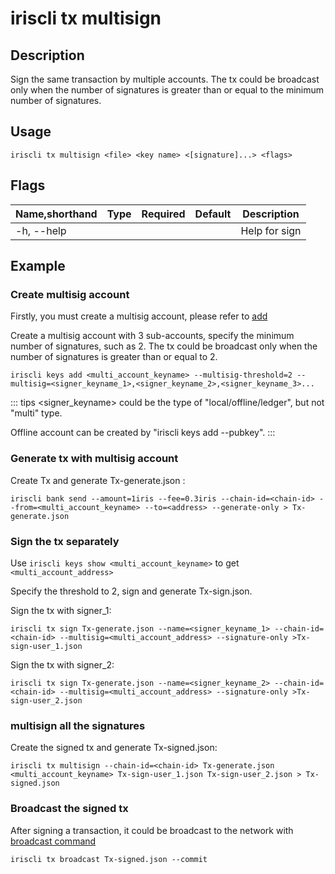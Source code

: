 # iriscli tx multisign

## Description

Sign the same transaction by multiple accounts. The tx could be broadcast only when the number of signatures is greater than or equal to the minimum number of signatures.


## Usage
```
iriscli tx multisign <file> <key name> <[signature]...> <flags>
```

## Flags
| Name,shorthand | Type | Required | Default | Description   |
| -------------- | ---- | -------- | ------- | ------------- |
| -h, --help     |      |          |         | Help for sign |

## Example

### Create multisig account 

Firstly, you must create a multisig account, please refer to [add](../keys/add.md)

Create a multisig account with 3 sub-accounts, specify the minimum number of signatures, such as 2. The tx could be broadcast only when the number of signatures is greater than or equal to 2.

```  
iriscli keys add <multi_account_keyname> --multisig-threshold=2 --multisig=<signer_keyname_1>,<signer_keyname_2>,<signer_keyname_3>...
```

::: tips
<signer_keyname> could be the type of "local/offline/ledger", but not "multi" type.

Offline account can be created by "iriscli keys add --pubkey". 
:::

### Generate tx with multisig account

Create Tx and generate Tx-generate.json :
```  
iriscli bank send --amount=1iris --fee=0.3iris --chain-id=<chain-id> --from=<multi_account_keyname> --to=<address> --generate-only > Tx-generate.json
```

### Sign the tx separately

Use `iriscli keys show <multi_account_keyname>` to get `<multi_account_address>`

Specify the threshold to 2, sign and generate Tx-sign.json.

Sign the tx with signer_1:
```  
iriscli tx sign Tx-generate.json --name=<signer_keyname_1> --chain-id=<chain-id> --multisig=<multi_account_address> --signature-only >Tx-sign-user_1.json
```

Sign the tx with signer_2:
```  
iriscli tx sign Tx-generate.json --name=<signer_keyname_2> --chain-id=<chain-id> --multisig=<multi_account_address> --signature-only >Tx-sign-user_2.json
```

### multisign all the signatures

Create the signed tx and generate Tx-signed.json:

```  
iriscli tx multisign --chain-id=<chain-id> Tx-generate.json <multi_account_keyname> Tx-sign-user_1.json Tx-sign-user_2.json > Tx-signed.json
```


### Broadcast the signed tx

After signing a transaction, it could be broadcast to the network with [broadcast command](broadcast.md)

```  
iriscli tx broadcast Tx-signed.json --commit
```
